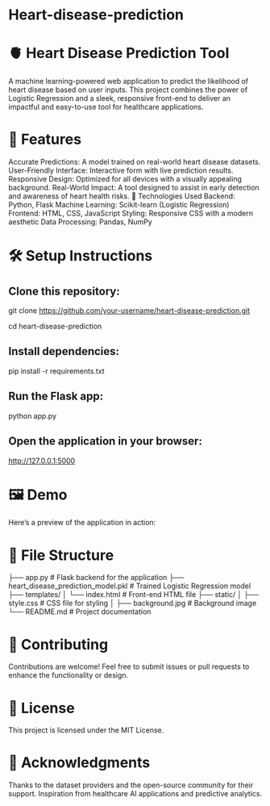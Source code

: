 # Heart-disease-prediction
# 🫀 Heart Disease Prediction Tool
A machine learning-powered web application to predict the likelihood of heart disease based on user inputs. This project combines the power of Logistic Regression and a sleek, responsive front-end to deliver an impactful and easy-to-use tool for healthcare applications.

# 🚀 Features
Accurate Predictions: A model trained on real-world heart disease datasets.
User-Friendly Interface: Interactive form with live prediction results.
Responsive Design: Optimized for all devices with a visually appealing background.
Real-World Impact: A tool designed to assist in early detection and awareness of heart health risks.
🔧 Technologies Used
Backend: Python, Flask
Machine Learning: Scikit-learn (Logistic Regression)
Frontend: HTML, CSS, JavaScript
Styling: Responsive CSS with a modern aesthetic
Data Processing: Pandas, NumPy
# 🛠️ Setup Instructions

## Clone this repository:

git clone https://github.com/your-username/heart-disease-prediction.git

cd heart-disease-prediction

## Install dependencies:

pip install -r requirements.txt

## Run the Flask app:

python app.py

## Open the application in your browser:

http://127.0.0.1:5000

# 🖼️ Demo
Here’s a preview of the application in action:


# 📁 File Structure

├── app.py                # Flask backend for the application
├── heart_disease_prediction_model.pkl  # Trained Logistic Regression model
├── templates/
│   └── index.html        # Front-end HTML file
├── static/
│   ├── style.css         # CSS file for styling
│   ├── background.jpg    # Background image
└── README.md             # Project documentation
# 🤝 Contributing
Contributions are welcome! Feel free to submit issues or pull requests to enhance the functionality or design.

# 📜 License
This project is licensed under the MIT License.

# 🙌 Acknowledgments
Thanks to the dataset providers and the open-source community for their support.
Inspiration from healthcare AI applications and predictive analytics.
